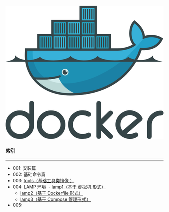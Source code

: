 ![docker logo](./logo.png)


### 索引
---

+ 001: 安装篇
+ 002: 基础命令篇
+ 003: [tools（基础工具类镜像 ）](./tools/)
+ 004: LAMP 环境
  - [lamp1（基于 虚拟机 形式）](./lamp1/)
  - [lamp2（基于 Dockerfile 形式）](./lamp2/)
  - [lamp3（基于 Compose 管理形式）](./lamp3/)
+ 005: 
